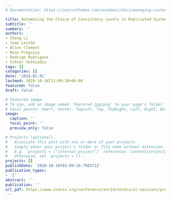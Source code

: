 ```yaml
---
# Documentation: https://sourcethemes.com/academic/docs/managing-content/

title: Automating the Choice of Consistency Levels in Replicated Systems
subtitle: ''
summary: ''
authors:
- Cheng Li
- Joao Leitão
- Allen Clement
- Nuno Preguiça
- Rodrigo Rodrigues
- Viktor Vafeiadis
tags: []
categories: []
date: '2014-01-01'
lastmod: 2020-10-16T11:09:20+08:00
featured: false
draft: false

# Featured image
# To use, add an image named `featured.jpg/png` to your page's folder.
# Focal points: Smart, Center, TopLeft, Top, TopRight, Left, Right, BottomLeft, Bottom, BottomRight.
image:
  caption: ''
  focal_point: ''
  preview_only: false

# Projects (optional).
#   Associate this post with one or more of your projects.
#   Simply enter your project's folder or file name without extension.
#   E.g. `projects = ["internal-project"]` references `content/project/deep-learning/index.md`.
#   Otherwise, set `projects = []`.
projects: []
publishDate: '2020-10-16T03:09:19.798371Z'
publication_types:
- '1'
abstract: ''
publication: ''
url_pdf: https://www.usenix.org/conference/atc14/technical-sessions/presentation/li_cheng_2
---
```

